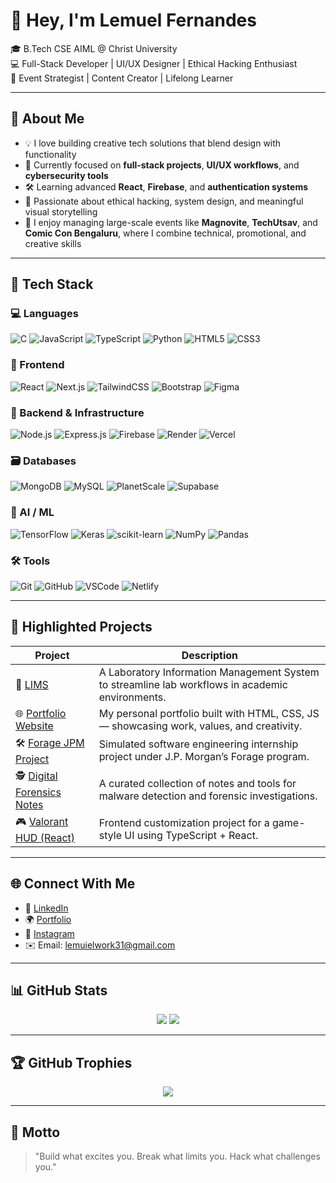 # 👋 Hey, I'm Lemuel Fernandes

🎓 B.Tech CSE AIML @ Christ University  
💻 Full-Stack Developer | UI/UX Designer | Ethical Hacking Enthusiast  
🎤 Event Strategist | Content Creator | Lifelong Learner

---

## 💫 About Me

- 💡 I love building creative tech solutions that blend design with functionality  
- 🧠 Currently focused on **full-stack projects**, **UI/UX workflows**, and **cybersecurity tools**  
- 🛠️ Learning advanced **React**, **Firebase**, and **authentication systems**  
- 🌱 Passionate about ethical hacking, system design, and meaningful visual storytelling  
- 🎯 I enjoy managing large-scale events like **Magnovite**, **TechUtsav**, and **Comic Con Bengaluru**, where I combine technical, promotional, and creative skills

---

## 🧰 Tech Stack

### 💻 Languages  
![C](https://img.shields.io/badge/C-%2300599C.svg?style=flat&logo=c&logoColor=white)
![JavaScript](https://img.shields.io/badge/JavaScript-%23F7DF1E.svg?style=flat&logo=javascript&logoColor=black)
![TypeScript](https://img.shields.io/badge/TypeScript-%23007ACC.svg?style=flat&logo=typescript&logoColor=white)
![Python](https://img.shields.io/badge/Python-%233776AB.svg?style=flat&logo=python&logoColor=white)
![HTML5](https://img.shields.io/badge/HTML5-%23E34F26.svg?style=flat&logo=html5&logoColor=white)
![CSS3](https://img.shields.io/badge/CSS3-%231572B6.svg?style=flat&logo=css3&logoColor=white)

### 🎨 Frontend  
![React](https://img.shields.io/badge/React-%2320232a.svg?style=flat&logo=react&logoColor=%2361DAFB)
![Next.js](https://img.shields.io/badge/Next.js-black?style=flat&logo=next.js)
![TailwindCSS](https://img.shields.io/badge/TailwindCSS-%2338B2AC.svg?style=flat&logo=tailwind-css&logoColor=white)
![Bootstrap](https://img.shields.io/badge/Bootstrap-%23563D7C.svg?style=flat&logo=bootstrap&logoColor=white)
![Figma](https://img.shields.io/badge/Figma-%23F24E1E.svg?style=flat&logo=figma&logoColor=white)

### 🔧 Backend & Infrastructure  
![Node.js](https://img.shields.io/badge/Node.js-%23339933.svg?style=flat&logo=node.js&logoColor=white)
![Express.js](https://img.shields.io/badge/Express.js-%23000000.svg?style=flat&logo=express&logoColor=white)
![Firebase](https://img.shields.io/badge/Firebase-%23FFCA28.svg?style=flat&logo=firebase&logoColor=black)
![Render](https://img.shields.io/badge/Render-%23000000.svg?style=flat&logo=render&logoColor=white)
![Vercel](https://img.shields.io/badge/Vercel-%23000000.svg?style=flat&logo=vercel&logoColor=white)

### 🗃️ Databases  
![MongoDB](https://img.shields.io/badge/MongoDB-%2347A248.svg?style=flat&logo=mongodb&logoColor=white)
![MySQL](https://img.shields.io/badge/MySQL-%234479A1.svg?style=flat&logo=mysql&logoColor=white)
![PlanetScale](https://img.shields.io/badge/PlanetScale-3E5A98?style=flat&logo=planetscale&logoColor=white)
![Supabase](https://img.shields.io/badge/Supabase-%23000000.svg?style=flat&logo=supabase&logoColor=green)

### 🧠 AI / ML  
![TensorFlow](https://img.shields.io/badge/TensorFlow-%23FF6F00.svg?style=flat&logo=tensorflow&logoColor=white)
![Keras](https://img.shields.io/badge/Keras-%23D00000.svg?style=flat&logo=keras&logoColor=white)
![scikit-learn](https://img.shields.io/badge/scikit--learn-F7931E?style=flat&logo=scikit-learn&logoColor=white)
![NumPy](https://img.shields.io/badge/NumPy-%23013243.svg?style=flat&logo=numpy&logoColor=white)
![Pandas](https://img.shields.io/badge/Pandas-%23150458.svg?style=flat&logo=pandas&logoColor=white)

### 🛠️ Tools  
![Git](https://img.shields.io/badge/Git-%23F05032.svg?style=flat&logo=git&logoColor=white)
![GitHub](https://img.shields.io/badge/GitHub-%23121011.svg?style=flat&logo=github&logoColor=white)
![VSCode](https://img.shields.io/badge/VSCode-%23007ACC.svg?style=flat&logo=visual-studio-code&logoColor=white)
![Netlify](https://img.shields.io/badge/Netlify-%23000000.svg?style=flat&logo=netlify&logoColor=#00C7B7)


---

## 🚀 Highlighted Projects

| Project | Description |
|--------|-------------|
| 🔗 [LIMS](https://github.com/lemuel-fernandes/LIMS) | A Laboratory Information Management System to streamline lab workflows in academic environments. |
| 🌐 [Portfolio Website](https://lemuelfernandes.vercel.app) | My personal portfolio built with HTML, CSS, JS — showcasing work, values, and creativity. |
| 🛠️ [Forage JPM Project](https://github.com/lemuel-fernandes/forage-midas) | Simulated software engineering internship project under J.P. Morgan’s Forage program. |
| 🕵️ [Digital Forensics Notes](https://github.com/lemuel-fernandes/DigitalForensicsNotes) | A curated collection of notes and tools for malware detection and forensic investigations. |
| 🎮 [Valorant HUD (React)](https://github.com/lemuel-fernandes/valorant-react-hud) | Frontend customization project for a game-style UI using TypeScript + React. |

---

## 🌐 Connect With Me

- 💼 [LinkedIn](https://linkedin.com/in/lemuelfernandes)
- 🌍 [Portfolio](https://lemuelfernandes.vercel.app)
- 📸 [Instagram](https://instagram.com/ent.hral.diaries)
- ✉️ Email: [lemuielwork31@gmail.com](mailto:lemuielwork31@gmail.com)

---

## 📊 GitHub Stats

<p align="center">
  <img src="https://github-readme-stats.vercel.app/api?username=lemuel-fernandes&show_icons=true&theme=tokyonight&hide_border=true" />
  <img src="https://github-readme-stats.vercel.app/api/top-langs/?username=lemuel-fernandes&layout=compact&theme=tokyonight&hide_border=true" />
</p>

---

## 🏆 GitHub Trophies

<p align="center">
  <img src="https://github-profile-trophy.vercel.app/?username=lemuel-fernandes&theme=onedark&no-frame=true&row=1" />
</p>

---

## 💬 Motto

> "Build what excites you. Break what limits you. Hack what challenges you."


